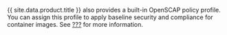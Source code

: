 <div class="note">

{{ site.data.product.title }} also provides a built-in OpenSCAP policy profile. You
can assign this profile to apply baseline security and compliance for
container images. See [???](#openscap) for more information.

</div>

